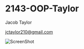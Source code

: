 # 2143-OOP-Taylor

Jacob Taylor

jctaylor210@gmail.com 

![ScreenShot](https://scontent-dfw1-1.xx.fbcdn.net/hphotos-xfp1/v/t1.0-9/10982476_915854371767725_3876605918039942667_n.jpg?oh=05353fb46f051eebb10b267eb3cc611f&oe=5635B2AA)

